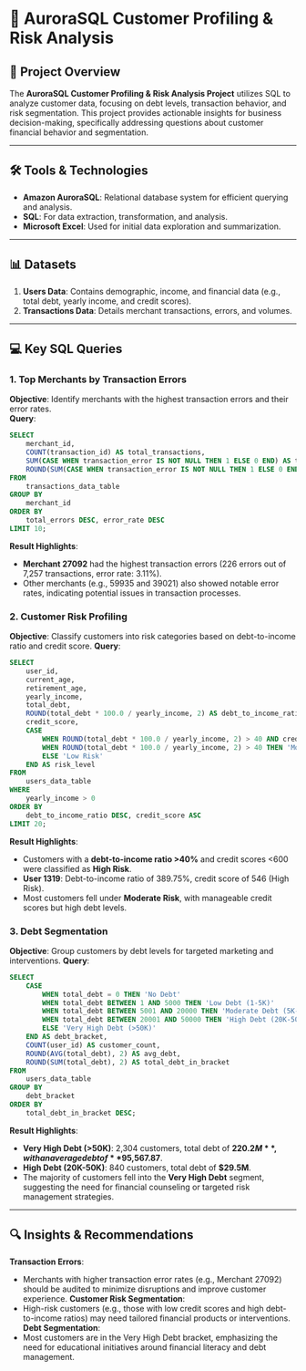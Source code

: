 # 🚀 **AuroraSQL Customer Profiling & Risk Analysis**

## 📜 **Project Overview**

The **AuroraSQL Customer Profiling & Risk Analysis Project** utilizes SQL to analyze customer data, focusing on debt levels, transaction behavior, and risk segmentation. This project provides actionable insights for business decision-making, specifically addressing questions about customer financial behavior and segmentation.

---

## 🛠️ **Tools & Technologies**

- **Amazon AuroraSQL**: Relational database system for efficient querying and analysis.  
- **SQL**: For data extraction, transformation, and analysis.  
- **Microsoft Excel**: Used for initial data exploration and summarization.

---

## 📊 **Datasets**

1. **Users Data**: Contains demographic, income, and financial data (e.g., total debt, yearly income, and credit scores).  
2. **Transactions Data**: Details merchant transactions, errors, and volumes.

---

## 💻 **Key SQL Queries**

### **1. Top Merchants by Transaction Errors**

**Objective**: Identify merchants with the highest transaction errors and their error rates.  
**Query**:  
```sql
SELECT
    merchant_id,
    COUNT(transaction_id) AS total_transactions,
    SUM(CASE WHEN transaction_error IS NOT NULL THEN 1 ELSE 0 END) AS total_errors,
    ROUND(SUM(CASE WHEN transaction_error IS NOT NULL THEN 1 ELSE 0 END) * 100.0 / COUNT(transaction_id), 2) AS error_rate
FROM
    transactions_data_table
GROUP BY
    merchant_id
ORDER BY
    total_errors DESC, error_rate DESC
LIMIT 10;
```
**Result Highlights**:
- **Merchant 27092** had the highest transaction errors (226 errors out of 7,257 transactions, error rate: 3.11%).
- Other merchants (e.g., 59935 and 39021) also showed notable error rates, indicating potential issues in transaction processes.

### **2. Customer Risk Profiling**

**Objective**: Classify customers into risk categories based on debt-to-income ratio and credit score. 
**Query**:  
```sql
SELECT
    user_id,
    current_age,
    retirement_age,
    yearly_income,
    total_debt,
    ROUND(total_debt * 100.0 / yearly_income, 2) AS debt_to_income_ratio,
    credit_score,
    CASE
        WHEN ROUND(total_debt * 100.0 / yearly_income, 2) > 40 AND credit_score < 600 THEN 'High Risk'
        WHEN ROUND(total_debt * 100.0 / yearly_income, 2) > 40 THEN 'Moderate Risk'
        ELSE 'Low Risk'
    END AS risk_level
FROM
    users_data_table
WHERE
    yearly_income > 0
ORDER BY
    debt_to_income_ratio DESC, credit_score ASC
LIMIT 20;
```
**Result Highlights**:
- Customers with a **debt-to-income ratio >40%** and credit scores <600 were classified as **High Risk**.
- **User 1319**: Debt-to-income ratio of 389.75%, credit score of 546 (High Risk).
- Most customers fell under **Moderate Risk**, with manageable credit scores but high debt levels.

### **3. Debt Segmentation**

**Objective**: Group customers by debt levels for targeted marketing and interventions. 
**Query**:  
```sql
SELECT
    CASE
        WHEN total_debt = 0 THEN 'No Debt'
        WHEN total_debt BETWEEN 1 AND 5000 THEN 'Low Debt (1-5K)'
        WHEN total_debt BETWEEN 5001 AND 20000 THEN 'Moderate Debt (5K-20K)'
        WHEN total_debt BETWEEN 20001 AND 50000 THEN 'High Debt (20K-50K)'
        ELSE 'Very High Debt (>50K)'
    END AS debt_bracket,
    COUNT(user_id) AS customer_count,
    ROUND(AVG(total_debt), 2) AS avg_debt,
    ROUND(SUM(total_debt), 2) AS total_debt_in_bracket
FROM
    users_data_table
GROUP BY
    debt_bracket
ORDER BY
    total_debt_in_bracket DESC;
```
**Result Highlights**:
- **Very High Debt (>50K)**: 2,304 customers, total debt of **$220.2M**, with an average debt of **$95,567.87**.
- **High Debt (20K-50K)**: 840 customers, total debt of **$29.5M**.
- The majority of customers fell into the **Very High Debt** segment, suggesting the need for financial counseling or targeted risk management strategies.

---
## 🔍 **Insights & Recommendations**
**Transaction Errors**:
- Merchants with higher transaction error rates (e.g., Merchant 27092) should be audited to minimize disruptions and improve customer experience.
**Customer Risk Segmentation**:
- High-risk customers (e.g., those with low credit scores and high debt-to-income ratios) may need tailored financial products or interventions.
**Debt Segmentation**:
- Most customers are in the Very High Debt bracket, emphasizing the need for educational initiatives around financial literacy and debt management.

